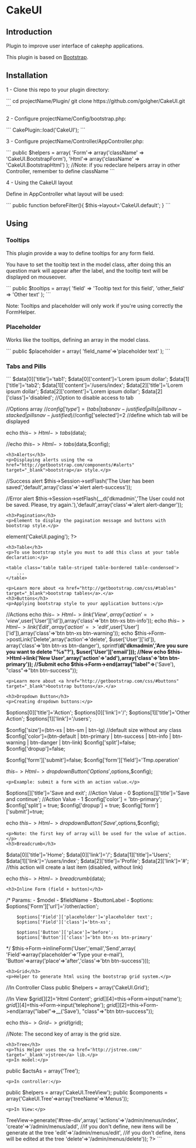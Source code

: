 CakeUI
======
<h2>Introduction</h2>
<p>Plugin to improve user interface of cakephp applications.</p>
<p>This plugin is based on <a href='http://getbootstrap.com/' target='_blank'>Bootstrap</a>.</p>
<h2>Installation</h2>
<p>1 - Clone this repo to your plugin directory:</p>
```
cd projectName/Plugin/
git clone https://github.com/golgher/CakeUI.git
```
<p>2 - Configure projectName/Config/bootstrap.php:</p>
```
CakePlugin::load('CakeUI');
```
<p>3 - Configure projectName/Controller/AppController.php:</p>
```
public $helpers = array(
	'Form'=> array('className' => 'CakeUI.BootstrapForm'), 
	'Html'=> array('className' => 'CakeUI.BootstrapHtml')
);
//Note: if you redeclare helpers array in other Controller, remember to define className
```
<p>4 - Using the CakeUI layout</p>
<p>Define in AppController what layout will be used:</p>
```
public function beforeFilter(){
	$this->layout='CakeUI.default';
}
```
<h2>Using</h2>
<h3>Tooltips</h3>
<p>This plugin provide a way to define tooltips for any form field.</p>
<p>You have to set the tooltip text in the model class, 
	after doing this an question mark will appear after the label, 
	and the tooltip text will be displayed on mouseover.</p>
```
public $tooltips = array(
	'field'			=>	'Tooltip text for this field',
	'other_field'	=>	'Other text'
);
```
<p>Note: Tooltips and placeholder will only work if you're using correctly the FormHelper.</p>
<h3>Placeholder</h3>
<p>Works like the tooltips, defining an array in the model class.<p>
```
public $placeholder = array(
	'field_name'=>'placeholder text'
);
```
<h3>Tabs and Pills</h3>
```
$data[0]['title']='tab1';
$data[0]['content']='Lorem ipsum dollar';
$data[1]['title']='tab2';
$data[1]['content']='/users/index';
$data[2]['title']='Lorem ipsum dollar';
$data[2]['content']='Lorem ipsum dollar';
$data[2]['class']='disabled'; //Option to disable access to tab

//Options array
//$config['type'] = (tabs | tabs nav-justified | pills | pills nav-stacked | pills nav-justified)
//$config['selected']=2 //define which tab will be displayed

echo $this->Html->tabs($data);

//echo $this->Html->tabs($data,$config);
```
<h3>Alerts</h3>
<p>Displaying alerts using the <a href="http://getbootstrap.com/components/#alerts" target="_blank">bootstrap</a> style.</p>
```
//Success alert
$this->Session->setFlash('The User has been saved','default',array('class'=>'alert alert-success'));

//Error alert
$this->Session->setFlash(__d('dkmadmin','The User could not be saved. Please, try again.'),'default',array('class'=>'alert alert-danger'));
```
<h3>Pagination</h3>
<p>Element to display the pagination message and buttons with bootstrap style.</p>
```
<?php
	echo $this->element('CakeUI.paging');
?>
```
<h3>Table</h3>
<p>To use bootstrap style you must to add this class at your table declaration:</p>
```
	<table class='table table-striped table-bordered table-condensed'>
		...
	</table>
```
<p>Learn more about <a href="http://getbootstrap.com/css/#tables" target="_blank">bootstrap tables</a>.</a>
<h3>Buttons</h3>
<p>Applying bootstrap style to your application buttons:</p>
```
//Actions
echo $this->Html->link('View',array('action'=>'view',$user['User']['id']),array('class'=>'btn btn-xs btn-info'));
echo $this->Html->link('Edit',array('action'=>'edit',$user['User']['id']),array('class'=>'btn btn-xs btn-warning'));
echo $this->Form->postLink('Delete',array('action'=>'delete', $user['User']['id']), array('class'=>'btn btn-xs btn-danger'), sprintf(__d('dkmadmin','Are you sure you want to delete "%s"?'), $user['User']['email']));
//New
echo $this->Html->link('New User',array('action'=>'add'),array('class'=>'btn btn-primary'));
//Submit
echo $this->Form->end(array("label"=>__('Save'), "class"=>"btn btn-success"));
```
<p>Learn more about <a href="http://getbootstrap.com/css/#buttons" target="_blank">bootstrap buttons</a>.</a>

<h3>Dropdown Button</h3>
<p>Creating dropdown buttons:</p>
```
$options[0]['title']='Action';
$options[0]['link']='/';
$options[1]['title']='Other Action';
$options[1]['link']='/users';

$config['size']=(btn-xs | btn-sm | btn-lg) //default size without any class
$config['color']=(btn-default | btn-primary | btn-success | btn-info | btn-warning | btn-danger | btn-link)
$config['split']=false;
$config['dropup']=false;

$config['form']['submit']=false;
$config['form']['field']='Tmp.operation'

$this->Html->dropdownButton('Options',$options,$config);
```
<p>Example: submit a form with an action value.</p>
```
$options[]['title']='Save and exit';		//Action Value - 0
$options[]['title']='Save and continue';	//Action Value - 1
$config['color'] = 'btn-primary';
$config['split'] = true;
$config['dropup'] = true;
$config['form']['submit']=true;

echo $this->Html->dropdownButton('Save',$options,$config);
```
<p>Note: the first key of array will be used for the value of action.</p>
<h3>Breadcrumb</h3>
```
$data[0]['title']='Home';
$data[0]['link']='/';
$data[1]['title']='Users';
$data[1]['link']='/users/index';
$data[2]['title']='Profile';
$data[2]['link']='#'; //this action will create a last item (disabled, without link)

echo $this->Html->breadcrumb($data);
```
<h3>Inline Form (field + button)</h3>
```
/*
Params:
	- $model
	- $fieldName
	- $buttonLabel
	- $options:
		$options['Form']['url']='/other/action';
		
		$options['Field']['placeholder']='placeholder text';
		$options['Field']['class']='btn-xs';

		$options['Button']['place']='before';
		$options['Button']['class']='btn btn-xs btn-primary'

*/
$this->Form->inlineForm('User','email','Send',array(
		'Field'=>array('placeholder'=>'Type your e-mail'),
		'Button'=>array('place'=>'after','class'=>'btn btn-success')));
```
<h3>Grid</h3>
<p>Helper to generate html using the bootstrap grid system.</p>
```
//In Controller Class
public $helpers = array('CakeUI.Grid');

//In View
$grid[][2]='Html Content';
$grid[][4]=$this->Form->input('name');
$grid[][4]=$this->Form->input('telephone');
$grid[][2]=$this->Form->end(array("label"=>__('Save'), "class"=>"btn btn-success"));

echo $this->Grid->grid($grid);

//Note: The second key of array is the grid size.
```
<h3>Tree</h3>
<p>This Helper uses the <a href='http://jstree.com/' target='_blank'>jstree</a> lib.</p>
<p>In model:</p>
```
public $actsAs = array('Tree');
```
<p>In controller:</p>
```
public $helpers = array('CakeUI.TreeView');
public $components = array('CakeUI.Tree'=>array('treeName'=>'Menus'));
```
<p>In View:</p>
```
<div id="tree-div"></div>
<?php 
echo $this->TreeView->generate('#tree-div',array(
	'actions'=>'/admin/menus/index',
	'create'=>'/admin/menus/add', //if you don't define, new itens will be generate at the tree
	'edit'=>'/admin/menus/edit', //if you don't define, itens will be edited at the tree
	'delete'=>'/admin/menus/delete'));
?>
```